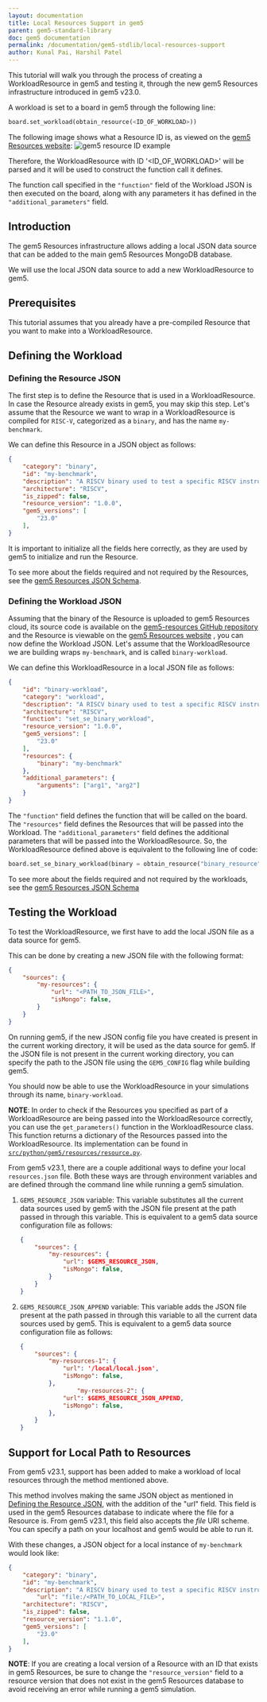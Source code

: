```yaml
---
layout: documentation
title: Local Resources Support in gem5
parent: gem5-standard-library
doc: gem5 documentation
permalink: /documentation/gem5-stdlib/local-resources-support
author: Kunal Pai, Harshil Patel
---
```


This tutorial will walk you through the process of creating a WorkloadResource in gem5 and testing it, through the new gem5 Resources infrastructure introduced in gem5 v23.0.

A workload is set to a board in gem5 through the following line:

``` python
board.set_workload(obtain_resource(<ID_OF_WORKLOAD>))
```

The following image shows what a Resource ID is, as viewed on the [gem5 Resources website](https://resources.gem5.org/):
![gem5 resource ID example](/assets/img/stdlib/gem5-resource-id-example.png)

Therefore, the WorkloadResource with ID '<ID_OF_WORKLOAD>' will be parsed and it will be used to construct the function call it defines. 

The function call specified in the `"function"` field of the Workload JSON is then executed on the board, along with any parameters it has defined in the `"additional_parameters"` field.

## Introduction

The gem5 Resources infrastructure allows adding a local JSON data source that can be added to the main gem5 Resources MongoDB database.

We will use the local JSON data source to add a new WorkloadResource to gem5.

## Prerequisites

This tutorial assumes that you already have a pre-compiled Resource that you want to make into a WorkloadResource.

## Defining the Workload

### Defining the Resource JSON

The first step is to define the Resource that is used in a WorkloadResource.
In case the Resource already exists in gem5, you may skip this step.
Let's assume that the Resource we want to wrap in a WorkloadResource is compiled for `RISC-V`, categorized as a `binary`, and has the name `my-benchmark`.

We can define this Resource in a JSON object as follows:

``` json
{
    "category": "binary",
    "id": "my-benchmark",
    "description": "A RISCV binary used to test a specific RISCV instruction.",
    "architecture": "RISCV",
    "is_zipped": false,
    "resource_version": "1.0.0",
    "gem5_versions": [
        "23.0"
    ],
}
```

It is important to initialize all the fields here correctly, as they are used by gem5 to initialize and run the Resource.

To see more about the fields required and not required by the Resources, see the [gem5 Resources JSON Schema](https://github.com/gem5/gem5-resources-website/blob/main/public/gem5-resources-schema.json).

### Defining the Workload JSON

Assuming that the binary of the Resource is uploaded to gem5 Resources cloud, its source code is available on the [gem5-resources GitHub repository](https://github.com/gem5/gem5-resources/) and the Resource is viewable on the [gem5 Resources website](https://resources.gem5.org) , you can now define the Workload JSON.
Let's assume that the WorkloadResource we are building wraps `my-benchmark`, and is called `binary-workload`.

We can define this WorkloadResource in a local JSON file as follows:

``` json
{
    "id": "binary-workload",
    "category": "workload",
    "description": "A RISCV binary used to test a specific RISCV instruction.",
    "architecture": "RISCV",
    "function": "set_se_binary_workload",
    "resource_version": "1.0.0",
    "gem5_versions": [
        "23.0"
    ],
    "resources": {
        "binary": "my-benchmark"
    },
    "additional_parameters": {
        "arguments": ["arg1", "arg2"]
    }
}
```

The `"function"` field defines the function that will be called on the board.
The `"resources"` field defines the Resources that will be passed into the Workload.
The `"additional_parameters"` field defines the additional parameters that will be passed into the WorkloadResource.
So, the WorkloadResource defined above is equivalent to the following line of code:

``` python
board.set_se_binary_workload(binary = obtain_resource("binary_resource"), arguments = ["arg1", "arg2"])
```

To see more about the fields required and not required by the workloads, see the [gem5 Resources JSON Schema](https://github.com/gem5/gem5-resources-website/blob/main/public/gem5-resources-schema.json)

## Testing the Workload

To test the WorkloadResource, we first have to add the local JSON file as a data source for gem5.

This can be done by creating a new JSON file with the following format:

``` json
{
    "sources": {
        "my-resources": {
            "url": "<PATH_TO_JSON_FILE>",
            "isMongo": false,
        }
    }
}
```
On running gem5, if the new JSON config file you have created is present in the current working directory, it will be used as the data source for gem5.
If the JSON file is not present in the current working directory, you can specify the path to the JSON file using the `GEM5_CONFIG` flag while building gem5.

You should now be able to use the WorkloadResource in your simulations through its name, `binary-workload`.

**NOTE**: In order to check if the Resources you specified as part of a WorkloadResource are being passed into the WorkloadResource correctly, you can use the `get_parameters()` function in the WorkloadResource class.
This function returns a dictionary of the Resources passed into the WorkloadResource.
Its implementation can be found in [`src/python/gem5/resources/resource.py`](https://github.com/gem5/gem5/blob/6f5d877b1aacd551749dafa87da26600a4f01155/src/python/gem5/resources/resource.py#L673).

From gem5 v23.1, there are a couple additional ways to define your local `resources.json` file.
Both these ways are through environment variables and are defined through the command line while running a gem5 simulation.

1. `GEM5_RESOURCE_JSON` variable: This variable substitutes all the current data sources used by gem5 with the JSON file present at the path passed in through this variable. 
This is equivalent to a gem5 data source configuration file as follows:

    ``` json
    {
        "sources": {
            "my-resources": {
                "url": $GEM5_RESOURCE_JSON,
                "isMongo": false,
            }
        }
    }
    ```

2. `GEM5_RESOURCE_JSON_APPEND` variable: This variable adds the JSON file present at the path passed in through this variable to all the current data sources used by gem5.
This is equivalent to a gem5 data source configuration file as follows:

    ``` json
    {
        "sources": {
            "my-resources-1": {
                "url": '/local/local.json',
                "isMongo": false,
            },
                    "my-resources-2": {
                "url": $GEM5_RESOURCE_JSON_APPEND,
                "isMongo": false,
            },
        }
    }
    ```

## Support for Local Path to Resources

From gem5 v23.1, support has been added to make a workload of local resources through the method mentioned above.

This method involves making the same JSON object as mentioned in [Defining the Resource JSON](#defining-the-resource-json), with the addition of the "url" field.
This field is used in the gem5 Resources database to indicate where the file for a Resource is.
From gem5 v23.1, this field also accepts the _file_ URI scheme.
You can specify a path on your localhost and gem5 would be able to run it.

With these changes, a JSON object for a local instance of `my-benchmark` would look like:

``` json
{
    "category": "binary",
    "id": "my-benchmark",
    "description": "A RISCV binary used to test a specific RISCV instruction.",
		"url": "file:/<PATH_TO_LOCAL_FILE>",
    "architecture": "RISCV",
    "is_zipped": false,
    "resource_version": "1.1.0",
    "gem5_versions": [
        "23.0"
    ],
}
```

**NOTE**: If you are creating a local version of a Resource with an ID that exists in gem5 Resources, be sure to change the `"resource_version"` field to a resource version that does not exist in the gem5 Resources database to avoid receiving an error while running a gem5 simulation. 
